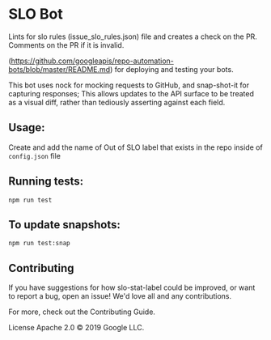 # SLO Bot

Lints for slo rules (issue_slo_rules.json) file and creates a check on the PR. Comments on the PR if it is invalid.

(https://github.com/googleapis/repo-automation-bots/blob/master/README.md) for deploying and testing your bots.

This bot uses nock for mocking requests to GitHub, and snap-shot-it for capturing responses; This allows updates to the API surface to be treated as a visual diff, rather than tediously asserting against each field.

## Usage:
Create and add the name of Out of SLO label that exists in the repo inside of `config.json` file 

## Running tests:

`npm run test`

## To update snapshots:

`npm run test:snap`

## Contributing

If you have suggestions for how slo-stat-label could be improved, or want to report a bug, open an issue! We'd love all and any contributions.

For more, check out the Contributing Guide.

License
Apache 2.0 © 2019 Google LLC.